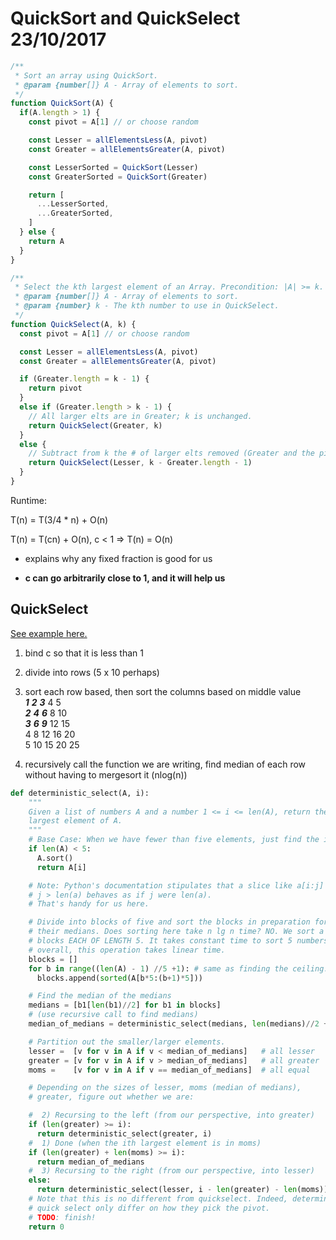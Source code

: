 # QuickSort and QuickSelect 23/10/2017

```javascript
/**
 * Sort an array using QuickSort.
 * @param {number[]} A - Array of elements to sort.
 */
function QuickSort(A) {
  if(A.length > 1) {
    const pivot = A[1] // or choose random

    const Lesser = allElementsLess(A, pivot)
    const Greater = allElementsGreater(A, pivot)

    const LesserSorted = QuickSort(Lesser)
    const GreaterSorted = QuickSort(Greater)

    return [
      ...LesserSorted,
      ...GreaterSorted,
    ]
  } else {
    return A
  }
}
```

```javascript
/**
 * Select the kth largest element of an Array. Precondition: |A| >= k.
 * @param {number[]} A - Array of elements to sort.
 * @param {number} k - The kth number to use in QuickSelect.
 */
function QuickSelect(A, k) {
  const pivot = A[1] // or choose random

  const Lesser = allElementsLess(A, pivot)
  const Greater = allElementsGreater(A, pivot)

  if (Greater.length = k - 1) {
    return pivot
  }
  else if (Greater.length > k - 1) {
    // All larger elts are in Greater; k is unchanged.
    return QuickSelect(Greater, k)
  }
  else {
    // Subtract from k the # of larger elts removed (Greater and the pivot).
    return QuickSelect(Lesser, k - Greater.length - 1)
  }
}
```

Runtime:

T(n) = T(3/4 * n) + O(n)

T(n) = T(cn) + O(n), c < 1 &rArr; T(n) = O(n)

* explains why any fixed fraction is good for us

* **c can go arbitrarily close to 1, and it will help us**

## QuickSelect

[See example here.](https://www.ugrad.cs.ubc.ca/~cs320/misc/Deterministic-Select-in-O-of-n-blank.html)

1. bind c so that it is less than 1

1. divide into rows (5 x 10 perhaps)

1. sort each row based, then sort the columns based on middle value  
***1*** ***2*** ***3*** 4 5  
***2*** ***4*** ***6*** 8 10  
***3*** ***6*** ***9*** 12 15  
4 8 12 16 20  
5 10 15 20 25  

1. recursively call the function we are writing, find median of each row without
having to mergesort it (nlog(n))

```python
def deterministic_select(A, i):
    """
    Given a list of numbers A and a number 1 <= i <= len(A), return the i'th
    largest element of A.
    """
    # Base Case: When we have fewer than five elements, just find the i'th largest directly.
    if len(A) < 5:
      A.sort()
      return A[i]

    # Note: Python's documentation stipulates that a slice like a[i:j] where
    # j > len(a) behaves as if j were len(a).
    # That's handy for us here.

    # Divide into blocks of five and sort the blocks in preparation for finding
    # their medians. Does sorting here take n lg n time? NO. We sort a bunch of
    # blocks EACH OF LENGTH 5. It takes constant time to sort 5 numbers! So,
    # overall, this operation takes linear time.
    blocks = []
    for b in range((len(A) - 1) //5 +1): # same as finding the ceiling.
      blocks.append(sorted(A[b*5:(b+1)*5]))

    # Find the median of the medians
    medians = [b1[len(b1)//2] for b1 in blocks]
    # (use recursive call to find medians)
    median_of_medians = deterministic_select(medians, len(medians)//2 +1)

    # Partition out the smaller/larger elements.
    lesser =  [v for v in A if v < median_of_medians]   # all lesser
    greater = [v for v in A if v > median_of_medians]   # all greater
    moms =    [v for v in A if v == median_of_medians]  # all equal

    # Depending on the sizes of lesser, moms (median of medians),
    # greater, figure out whether we are:

    #  2) Recursing to the left (from our perspective, into greater)
    if (len(greater) >= i):
      return deterministic_select(greater, i)
    #  1) Done (when the ith largest element is in moms)
    if (len(greater) + len(moms) >= i):
      return median_of_medians
    #  3) Recursing to the right (from our perspective, into lesser)
    else:
      return deterministic_select(lesser, i - len(greater) - len(moms))
    # Note that this is no different from quickselect. Indeed, deterministic and
    # quick select only differ on how they pick the pivot.
    # TODO: finish!
    return 0
```